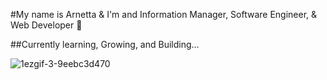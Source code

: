 #My name is Arnetta & I'm and Information Manager, Software Engineer, & Web Developer 👋

##Currently learning, Growing, and Building...

![1ezgif-3-9eebc3d470](https://user-images.githubusercontent.com/40047791/170129398-c1aab7f7-1901-4777-a47d-231ee012318d.gif)
